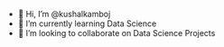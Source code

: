 - 👋 Hi, I’m @kushalkamboj
- 🌱 I’m currently learning Data Science
- 💞️ I’m looking to collaborate on Data Science Projects

<!---
kushalkamboj/kushalkamboj is a ✨ special ✨ repository because its `README.md` (this file) appears on your GitHub profile.
You can click the Preview link to take a look at your changes.
--->
